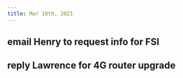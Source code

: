 ```yaml
---
title: Mar 10th, 2021
---
```


## email Henry to request info for FSI
## reply Lawrence for 4G router upgrade
##
